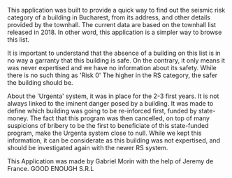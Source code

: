 This application was built to provide a quick way to find out the seismic risk category of a building in Bucharest, from its address, and other details provided by the townhall.
The current data are based on the townhall list released in 2018. In other word, this application is a simpler way to browse this list.

It is important to understand that the absence of a building on this list is in no way a garranty that this building is safe. On the contrary, it only means it was never expertised and we have no information about its safety.
While there is no such thing as 'Risk 0' The higher in the RS category, the safer the building should be.

About the 'Urgenta' system, it was in place for the 2-3 first years. It is not always linked to the iminent danger posed by a building.
It was made to define which building was going to be re-inforced first, funded by state-money.
The fact that this program was then cancelled, on top of many suspicions of bribery to be the first to beneficiate of this state-funded program, make the Urgenta system close to null.
While we kept this information, it can be considerate as this building was not expertised, and should be investigated again with the newer RS system.

This Application was made by Gabriel Morin with the help of Jeremy de France.
GOOD ENOUGH S.R.L